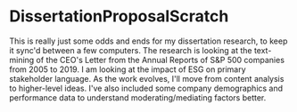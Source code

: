 # DissertationProposalScratch
This is really just some odds and ends for my dissertation research, to keep it sync'd between a few computers.
The research is looking at the text-mining of the CEO's Letter from the Annual Reports of S&P 500 companies from 2005 to 2019.
I am looking at the impact of ESG on primary stakeholder language.
As the work evolves, I'll move from content analysis to higher-level ideas.
I've also included some company demographics and performance data to understand moderating/mediating factors better.
